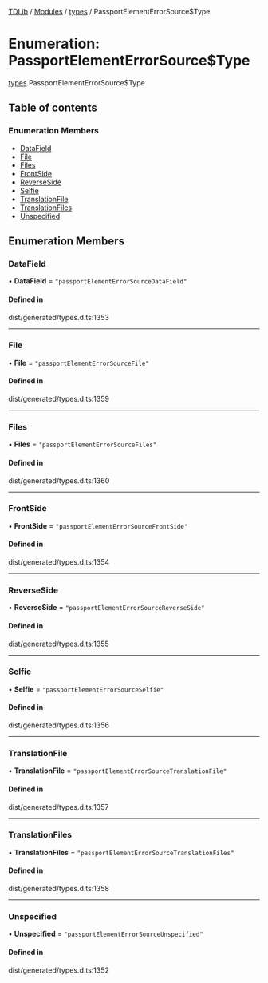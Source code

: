 [TDLib](../README.md) / [Modules](../modules.md) / [types](../modules/types.md) / PassportElementErrorSource$Type

# Enumeration: PassportElementErrorSource$Type

[types](../modules/types.md).PassportElementErrorSource$Type

## Table of contents

### Enumeration Members

- [DataField](types.PassportElementErrorSource_Type.md#datafield)
- [File](types.PassportElementErrorSource_Type.md#file)
- [Files](types.PassportElementErrorSource_Type.md#files)
- [FrontSide](types.PassportElementErrorSource_Type.md#frontside)
- [ReverseSide](types.PassportElementErrorSource_Type.md#reverseside)
- [Selfie](types.PassportElementErrorSource_Type.md#selfie)
- [TranslationFile](types.PassportElementErrorSource_Type.md#translationfile)
- [TranslationFiles](types.PassportElementErrorSource_Type.md#translationfiles)
- [Unspecified](types.PassportElementErrorSource_Type.md#unspecified)

## Enumeration Members

### DataField

• **DataField** = ``"passportElementErrorSourceDataField"``

#### Defined in

dist/generated/types.d.ts:1353

___

### File

• **File** = ``"passportElementErrorSourceFile"``

#### Defined in

dist/generated/types.d.ts:1359

___

### Files

• **Files** = ``"passportElementErrorSourceFiles"``

#### Defined in

dist/generated/types.d.ts:1360

___

### FrontSide

• **FrontSide** = ``"passportElementErrorSourceFrontSide"``

#### Defined in

dist/generated/types.d.ts:1354

___

### ReverseSide

• **ReverseSide** = ``"passportElementErrorSourceReverseSide"``

#### Defined in

dist/generated/types.d.ts:1355

___

### Selfie

• **Selfie** = ``"passportElementErrorSourceSelfie"``

#### Defined in

dist/generated/types.d.ts:1356

___

### TranslationFile

• **TranslationFile** = ``"passportElementErrorSourceTranslationFile"``

#### Defined in

dist/generated/types.d.ts:1357

___

### TranslationFiles

• **TranslationFiles** = ``"passportElementErrorSourceTranslationFiles"``

#### Defined in

dist/generated/types.d.ts:1358

___

### Unspecified

• **Unspecified** = ``"passportElementErrorSourceUnspecified"``

#### Defined in

dist/generated/types.d.ts:1352
